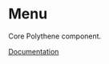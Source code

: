# Menu

Core Polythene component.

[Documentation](https://github.com/ArthurClemens/polythene/blob/master/packages/docs/components/menu.md)

